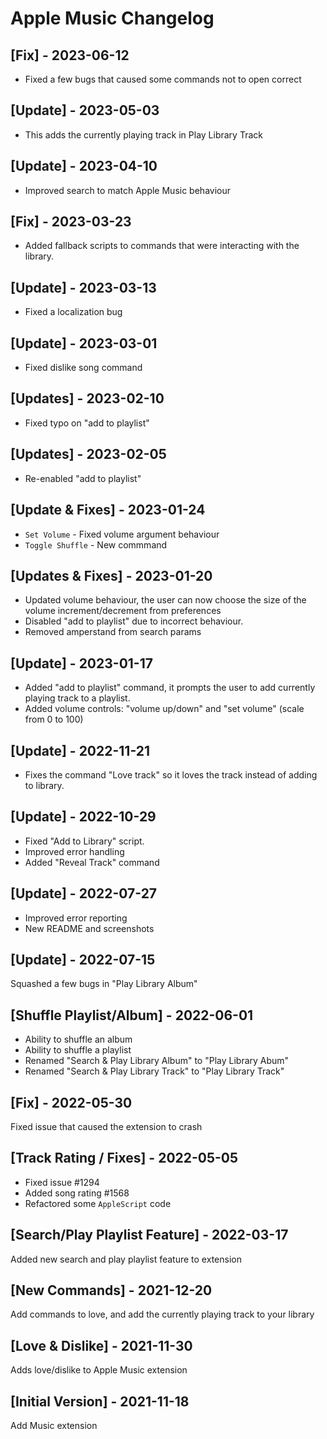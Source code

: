 # Apple Music Changelog

## [Fix] - 2023-06-12

- Fixed a few bugs that caused some commands not to open correct

## [Update] - 2023-05-03

- This adds the currently playing track in Play Library Track

## [Update] - 2023-04-10

- Improved search to match Apple Music behaviour

## [Fix] - 2023-03-23

- Added fallback scripts to commands that were interacting with the library.

## [Update] - 2023-03-13

- Fixed a localization bug

## [Update] - 2023-03-01

- Fixed dislike song command

## [Updates] - 2023-02-10

- Fixed typo on "add to playlist"

## [Updates] - 2023-02-05

- Re-enabled "add to playlist"

## [Update & Fixes] - 2023-01-24

- `Set Volume` - Fixed volume argument behaviour
- `Toggle Shuffle` - New commmand

## [Updates & Fixes] - 2023-01-20

- Updated volume behaviour, the user can now choose the size of the volume increment/decrement from preferences
- Disabled "add to playlist" due to incorrect behaviour.
- Removed amperstand from search params

## [Update] - 2023-01-17

- Added "add to playlist" command, it prompts the user to add currently playing track to a playlist.
- Added volume controls: "volume up/down" and "set volume" (scale from 0 to 100)

## [Update] - 2022-11-21

- Fixes the command "Love track" so it loves the track instead of adding to library.

## [Update] - 2022-10-29

- Fixed "Add to Library" script.
- Improved error handling
- Added "Reveal Track" command

## [Update] - 2022-07-27

- Improved error reporting
- New README and screenshots

## [Update] - 2022-07-15

Squashed a few bugs in "Play Library Album"

## [Shuffle Playlist/Album] - 2022-06-01

- Ability to shuffle an album
- Ability to shuffle a playlist
- Renamed "Search & Play Library Album" to "Play Library Abum"
- Renamed "Search & Play Library Track" to "Play Library Track"

## [Fix] - 2022-05-30

Fixed issue that caused the extension to crash

## [Track Rating / Fixes] - 2022-05-05

- Fixed issue #1294
- Added song rating #1568
- Refactored some `AppleScript` code

## [Search/Play Playlist Feature] - 2022-03-17

Added new search and play playlist feature to extension

## [New Commands] - 2021-12-20

Add commands to love, and add the currently playing track to your library

## [Love & Dislike] - 2021-11-30

Adds love/dislike to Apple Music extension

## [Initial Version] - 2021-11-18

Add Music extension
